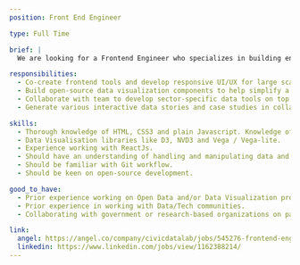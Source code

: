 ```yaml
---
position: Front End Engineer

type: Full Time

brief: |
  We are looking for a Frontend Engineer who specializes in building engaging user interfaces and experience design for interactive data-driven platforms. With these efforts, we aim to build civic platforms that help citizens better understand various sectors like Public Finance or Judiciary and participates in decision-making.

responsibilities:
  - Co-create frontend tools and develop responsive UI/UX for large scale data platforms like Open Budgets India [link](https://openbudgetsindia.org/)
  - Build open-source data visualization components to help simplify a variety of data flowing from various sectors and geographies.
  - Collaborate with team to develop sector-specific data tools on top of our current open source data platforms.
  - Generate various interactive data stories and case studies in collaboration with researchers and media people, to take data and insights to a wider audience.

skills:
  - Thorough knowledge of HTML, CSS3 and plain Javascript. Knowledge of ES6 would be a great addon.
  - Data Visualisation libraries like D3, NVD3 and Vega / Vega-lite.
  - Experience working with ReactJs.
  - Should have an understanding of handling and manipulating data and basic querying mechanisms (SQL and alike) as well as data cleaning, data manipulation, data visualisation as well as data dashboarding.
  - Should be familiar with Git workflow.
  - Should be keen on open-source development.

good_to_have:
  - Prior experience working on Open Data and/or Data Visualization projects.
  - Prior experience in working with Data/Tech communities.
  - Collaborating with government or research-based organizations on past projects.

link:
  angel: https://angel.co/company/civicdatalab/jobs/545276-frontend-engineer
  linkedin: https://www.linkedin.com/jobs/view/1162388214/
---
```

